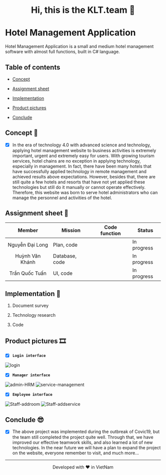 <h1 align="center">  Hi, this is the KLT.team 👋 </h1>

# Hotel Management Application

Hotel Management Application is a small and medium hotel management software with almost full functions, built in C# language.

## Table of contents

- [Concept]()

- [Assignment sheet]()

- [Implementation]()

- [Product pictures]()

- [Conclude]()

## Concept 🧐

- [x] In the era of technology 4.0 with advanced science and technology, applying hotel management website to business activities is extremely important, urgent and extremely easy for users. With growing tourism services, hotel chains are no exception in applying technology, especially in management. In fact, there have been many hotels that have successfully applied technology in remote management and achieved results above expectations. However, besides that, there are still quite a few hotels and resorts that have not yet applied these technologies but still do it manually or cannot operate effectively. Therefore, this website was born to serve hotel administrators who can manage the personnel and activities of the hotel.

## Assignment sheet 📝

| **Member**      | **Mission**    | **Code function** | **Status**  |
|:---------------:| -------------- | ----------------- | ----------- |
| Nguyễn Đại Long | Plan, code     |                   | In progress |
| Huỳnh Văn Khánh | Database, code |                   | In progress |
| Trần Quốc Tuấn  | UI, code       |                   | In progress |

## Implementation 🤝

1. Document survey

2. Technology research

3. Code

## Product pictures 🎞

- [x] **`Login interface`**

<img title="" src="https://user-images.githubusercontent.com/55221561/136231958-27dfdaa0-4f9f-4780-b4d6-8e421698dcb4.PNG" alt="login" data-align="center">

- [x] **`Manager interface`**

<img title="" src="https://user-images.githubusercontent.com/55221561/136232283-4338eb8c-b81a-477f-9e49-8d2fd1e6ac9e.PNG" alt="admin-HRM" data-align="center">

<img title="" src="https://user-images.githubusercontent.com/55221561/136232330-96e93382-0fe5-46e3-abc6-665e540b7070.PNG" alt="service-management" data-align="center">

- [x] **`Employee interface`**

<img title="" src="https://user-images.githubusercontent.com/55221561/136232682-54897897-06a8-4574-8430-7f269b7ca35c.PNG" alt="Staff-addroom" data-align="center">

<img src="https://user-images.githubusercontent.com/55221561/136232689-7494b9f3-8fc5-46a6-a0bd-2154161a01f9.PNG" title="" alt="Staff-addservice" data-align="center">

## Conclude 😎

- [x] The above project was implemented during the outbreak of Covic19, but the team still completed the project quite well. Through that, we have improved our effective teamwork skills, and also learned a lot of new technologies. In the near future we will have a plan to expand the project on the website, everyone remember to visit, and much more...

<hr>
<p align="center">
Developed with ❤️ in VietNam
</p>

